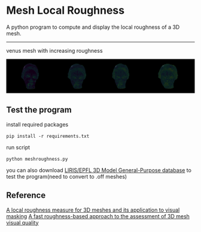 # Mesh Local Roughness

A python program to compute and display the local roughness of a 3D mesh.

---

venus mesh with increasing roughness

![](figs/venus.png)

## Test the program

install required packages

```
pip install -r requirements.txt 
```

run script

```
python meshroughness.py
```

you can also download [LIRIS/EPFL 3D Model General-Purpose database](https://perso.liris.cnrs.fr/guillaume.lavoue/data/datasets.html) to test the program(need to convert to .off meshes)

## Reference

[A local roughness measure for 3D meshes and its application to visual masking](https://www.semanticscholar.org/paper/A-local-roughness-measure-for-3D-meshes-and-its-to-Lavou%C3%A9/670924b050e53d7d6f5369018271eb086cd39dfd)
[A fast roughness-based approach to the assessment of 3D mesh visual quality]()
